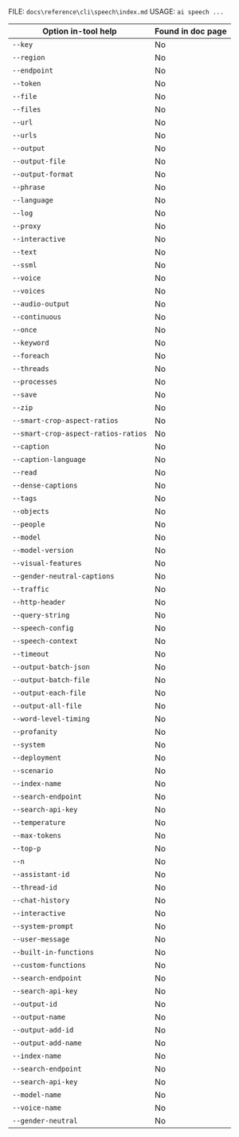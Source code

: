 ﻿FILE: `docs\reference\cli\speech\index.md`
USAGE: `ai speech ...`

| Option in-tool help                  | Found in doc page |
|--------------------------------------|------------------|
| `--key`                              | No               |
| `--region`                           | No               |
| `--endpoint`                         | No               |
| `--token`                            | No               |
| `--file`                             | No               |
| `--files`                            | No               |
| `--url`                              | No               |
| `--urls`                             | No               |
| `--output`                           | No               |
| `--output-file`                      | No               |
| `--output-format`                    | No               |
| `--phrase`                           | No               |
| `--language`                         | No               |
| `--log`                              | No               |
| `--proxy`                            | No               |
| `--interactive`                      | No               |
| `--text`                             | No               |
| `--ssml`                             | No               |
| `--voice`                            | No               |
| `--voices`                           | No               |
| `--audio-output`                     | No               |
| `--continuous`                       | No               |
| `--once`                             | No               |
| `--keyword`                          | No               |
| `--foreach`                          | No               |
| `--threads`                          | No               |
| `--processes`                        | No               |
| `--save`                             | No               |
| `--zip`                              | No               |
| `--smart-crop-aspect-ratios`         | No               |
| `--smart-crop-aspect-ratios-ratios`  | No               |
| `--caption`                          | No               |
| `--caption-language`                 | No               |
| `--read`                             | No               |
| `--dense-captions`                   | No               |
| `--tags`                             | No               |
| `--objects`                          | No               |
| `--people`                           | No               |
| `--model`                            | No               |
| `--model-version`                    | No               |
| `--visual-features`                  | No               |
| `--gender-neutral-captions`          | No               |
| `--traffic`                          | No               |
| `--http-header`                      | No               |
| `--query-string`                     | No               |
| `--speech-config`                    | No               |
| `--speech-context`                   | No               |
| `--timeout`                          | No               |
| `--output-batch-json`                | No               |
| `--output-batch-file`                | No               |
| `--output-each-file`                 | No               |
| `--output-all-file`                  | No               |
| `--word-level-timing`                | No               |
| `--profanity`                        | No               |
| `--system`                           | No               |
| `--deployment`                       | No               |
| `--scenario`                         | No               |
| `--index-name`                       | No               |
| `--search-endpoint`                  | No               |
| `--search-api-key`                   | No               |
| `--temperature`                      | No               |
| `--max-tokens`                       | No               |
| `--top-p`                            | No               |
| `--n`                                | No               |
| `--assistant-id`                     | No               |
| `--thread-id`                        | No               |
| `--chat-history`                     | No               |
| `--interactive`                      | No               |
| `--system-prompt`                    | No               |
| `--user-message`                     | No               |
| `--built-in-functions`               | No               |
| `--custom-functions`                 | No               |
| `--search-endpoint`                  | No               |
| `--search-api-key`                   | No               |
| `--output-id`                        | No               |
| `--output-name`                      | No               |
| `--output-add-id`                    | No               |
| `--output-add-name`                  | No               |
| `--index-name`                       | No               |
| `--search-endpoint`                  | No               |
| `--search-api-key`                   | No               |
| `--model-name`                       | No               |
| `--voice-name`                       | No               |
| `--gender-neutral`                   | No               |